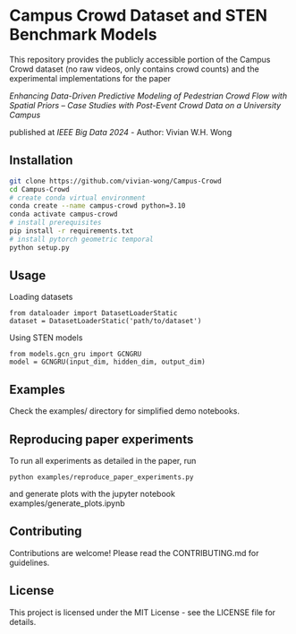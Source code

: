 # Campus Crowd Dataset and STEN Benchmark Models

This repository provides the publicly accessible portion of the Campus Crowd dataset (no raw videos, only contains crowd counts) and the experimental implementations for the paper 

*Enhancing Data-Driven Predictive Modeling of Pedestrian Crowd Flow with Spatial Priors – Case Studies with Post-Event Crowd Data on a University Campus*

published at *IEEE Big Data 2024* - Author: Vivian W.H. Wong

## Installation

```bash
git clone https://github.com/vivian-wong/Campus-Crowd
cd Campus-Crowd
# create conda virtual environment
conda create --name campus-crowd python=3.10 
conda activate campus-crowd
# install prerequisites
pip install -r requirements.txt
# install pytorch geometric temporal
python setup.py
```

## Usage
Loading datasets
```
from dataloader import DatasetLoaderStatic
dataset = DatasetLoaderStatic('path/to/dataset')
```
Using STEN models
```
from models.gcn_gru import GCNGRU
model = GCNGRU(input_dim, hidden_dim, output_dim)
```
## Examples
Check the examples/ directory for simplified demo notebooks.

## Reproducing paper experiments 
To run all experiments as detailed in the paper, run 
```
python examples/reproduce_paper_experiments.py
```
and generate plots with the jupyter notebook examples/generate_plots.ipynb

## Contributing
Contributions are welcome! Please read the CONTRIBUTING.md for guidelines.

## License
This project is licensed under the MIT License - see the LICENSE file for details.

